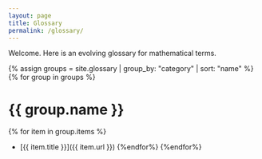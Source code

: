 ```yaml
---
layout: page
title: Glossary
permalink: /glossary/
---
```


Welcome. Here is an evolving glossary for mathematical terms.

{% assign groups = site.glossary | group_by: "category" | sort: "name" %}
{% for group in groups %}
<h1>{{ group.name }}</h1>

 {% for item in group.items %}
 - [{{ item.title }}]({{ item.url }})
 {%endfor%}
{%endfor%}